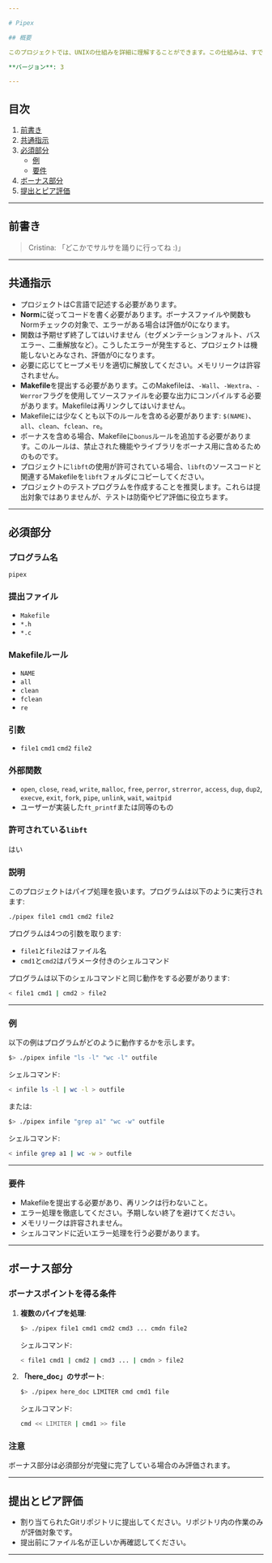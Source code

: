 ```yaml
---

# Pipex

## 概要

このプロジェクトでは、UNIXの仕組みを詳細に理解することができます。この仕組みは、すでに知っているものですが、プログラムで使用することでより深く学びます。

**バージョン**: 3

---
```


## 目次

1. [前書き](#前書き)
2. [共通指示](#共通指示)
3. [必須部分](#必須部分)
    - [例](#例)
    - [要件](#要件)
4. [ボーナス部分](#ボーナス部分)
5. [提出とピア評価](#提出とピア評価)

---

## 前書き

> Cristina: 「どこかでサルサを踊りに行ってね :)」

---

## 共通指示

- プロジェクトはC言語で記述する必要があります。
- **Norm**に従ってコードを書く必要があります。ボーナスファイルや関数もNormチェックの対象で、エラーがある場合は評価が0になります。
- 関数は予期せず終了してはいけません（セグメンテーションフォルト、バスエラー、二重解放など）。こうしたエラーが発生すると、プロジェクトは機能しないとみなされ、評価が0になります。
- 必要に応じてヒープメモリを適切に解放してください。メモリリークは許容されません。
- **Makefile**を提出する必要があります。このMakefileは、`-Wall`、`-Wextra`、`-Werror`フラグを使用してソースファイルを必要な出力にコンパイルする必要があります。Makefileは再リンクしてはいけません。
- Makefileには少なくとも以下のルールを含める必要があります: `$(NAME)`、`all`、`clean`、`fclean`、`re`。
- ボーナスを含める場合、Makefileに`bonus`ルールを追加する必要があります。このルールは、禁止された機能やライブラリをボーナス用に含めるためのものです。
- プロジェクトに`libft`の使用が許可されている場合、`libft`のソースコードと関連するMakefileを`libft`フォルダにコピーしてください。
- プロジェクトのテストプログラムを作成することを推奨します。これらは提出対象ではありませんが、テストは防衛やピア評価に役立ちます。

---

## 必須部分

### プログラム名

`pipex`

### 提出ファイル

- `Makefile`
- `*.h`
- `*.c`

### Makefileルール

- `NAME`
- `all`
- `clean`
- `fclean`
- `re`

### 引数

- `file1` `cmd1` `cmd2` `file2`

### 外部関数

- `open`, `close`, `read`, `write`, `malloc`, `free`, `perror`, `strerror`, `access`, `dup`, `dup2`, `execve`, `exit`, `fork`, `pipe`, `unlink`, `wait`, `waitpid`
- ユーザーが実装した`ft_printf`または同等のもの

### 許可されている`libft`

はい

### 説明

このプロジェクトはパイプ処理を扱います。プログラムは以下のように実行されます:

```bash
./pipex file1 cmd1 cmd2 file2
```

プログラムは4つの引数を取ります:

- `file1`と`file2`はファイル名
- `cmd1`と`cmd2`はパラメータ付きのシェルコマンド

プログラムは以下のシェルコマンドと同じ動作をする必要があります:

```bash
< file1 cmd1 | cmd2 > file2
```

---

### 例

以下の例はプログラムがどのように動作するかを示します。

```bash
$> ./pipex infile "ls -l" "wc -l" outfile
```

シェルコマンド:

```bash
< infile ls -l | wc -l > outfile
```

または:

```bash
$> ./pipex infile "grep a1" "wc -w" outfile
```

シェルコマンド:

```bash
< infile grep a1 | wc -w > outfile
```

---

### 要件

- Makefileを提出する必要があり、再リンクは行わないこと。
- エラー処理を徹底してください。予期しない終了を避けてください。
- メモリリークは許容されません。
- シェルコマンドに近いエラー処理を行う必要があります。

---

## ボーナス部分

### ボーナスポイントを得る条件

1. **複数のパイプを処理**:
   ```bash
   $> ./pipex file1 cmd1 cmd2 cmd3 ... cmdn file2
   ```
   シェルコマンド:
   ```bash
   < file1 cmd1 | cmd2 | cmd3 ... | cmdn > file2
   ```

2. **「here_doc」のサポート**:
   ```bash
   $> ./pipex here_doc LIMITER cmd cmd1 file
   ```
   シェルコマンド:
   ```bash
   cmd << LIMITER | cmd1 >> file
   ```

### 注意

ボーナス部分は必須部分が完璧に完了している場合のみ評価されます。

---

## 提出とピア評価

- 割り当てられたGitリポジトリに提出してください。リポジトリ内の作業のみが評価対象です。
- 提出前にファイル名が正しいか再確認してください。

--- 